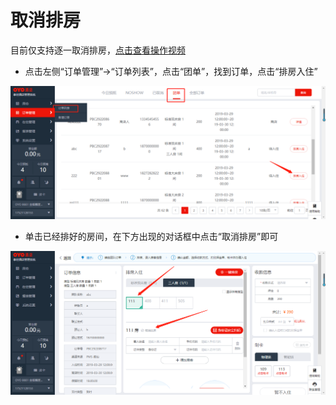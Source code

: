 # 取消排房

目前仅支持逐一取消排房，[点击查看操作视频](http://crs-pms-vidio.oss-cn-beijing.aliyuncs.com/%E5%8F%96%E6%B6%88%E6%8E%92%E6%88%BF.mp4)

* 点击左侧“订单管理”→“订单列表”，点击“团单”，找到订单，点击“排房入住”

![](../../../.gitbook/assets/image%20%28830%29.png)

* 单击已经排好的房间，在下方出现的对话框中点击“取消排房”即可

![](../../../.gitbook/assets/image%20%28539%29.png)

